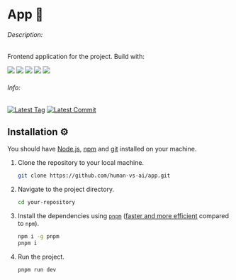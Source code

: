 # App 📱

###### Description:

Frontend application for the project. Build with:

<p align="left">
    <img src='https://img.shields.io/badge/typescript-%23007ACC.svg?style=for-the-badge&logo=typescript&logoColor=white'>
    <img src='https://img.shields.io/badge/react-%2320232a.svg?style=for-the-badge&logo=react&logoColor=%2361DAFB'>
    <img src='https://img.shields.io/badge/bootstrap-%23563D7C.svg?style=for-the-badge&logo=bootstrap&logoColor=white'>
    <img src='https://img.shields.io/badge/vite-%23646CFF.svg?style=for-the-badge&logo=vite&logoColor=white'>
    <img src='https://img.shields.io/badge/github%20pages-121013?style=for-the-badge&logo=github&logoColor=white'>

</p>

###### Info:

[![Latest Tag](https://img.shields.io/github/tag/human-vs-ai/app.svg)](https://github.com/human-vs-ai/app/tags) [![Latest Commit](https://img.shields.io/github/last-commit/human-vs-ai/app.svg)](https://github.com/human-vs-ai/app/commits/main)

## Installation ⚙️

You should have [Node.js](https://nodejs.org/en/), [npm](https://www.npmjs.com/) and [git](https://git-scm.com/) installed on your machine.

1. Clone the repository to your local machine.

   ```bash
   git clone https://github.com/human-vs-ai/app.git
   ```

2. Navigate to the project directory.

   ```bash
   cd your-repository
   ```

3. Install the dependencies using [`pnpm`](https://www.npmjs.com/package/pnpm) ([faster and more efficient](https://www.npmjs.com/package/pnpm) compared to `npm`).

   ```bash
   npm i -g pnpm
   pnpm i
   ```

4. Run the project.
   ```bash
   pnpm run dev
   ```
